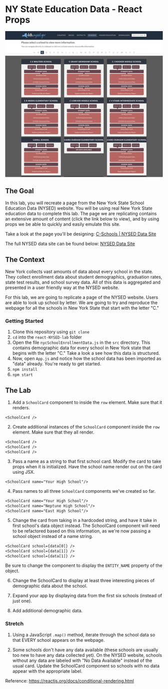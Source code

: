 # NY State Education Data - React Props

![NY School Data](school-data.png)

## The Goal
In this lab, you will recreate a page from the New York State School Education Data (NYSED) website. You will be using real New York State education data to complete this lab. The page we are replicating contains an extensive amount of content (click the link below to view), and by using props we be able to quickly and easily emulate this site.


Take a look at the page you'll be designing:
[C-Schools | NYSED Data Site](https://data.nysed.gov/lists.php?start=67&type=school)

The full NYSED data site can be found below:
[NYSED Data Site](https://data.nysed.gov/)

## The Context
New York collects vast amounts of data about every school in the state. They collect enrollment data about student demographics, graduation rates, state test results, and school survey data. All of this data is aggregated and presented in a user friendly way at the NYSED website.

For this lab, we are going to replicate a page of the NYSED website. Users are able to look up school by letter. We are going to try and reproduce the webpage for all the schools in New York State that start with the letter "C."

### Getting Started

1. Clone this repository using `git clone`
2. `cd` into the `react-NYSED-lab` folder
3. Open the file `nycSchoolEnrollmentData.js` in the `src` directory. This contains demographic data for every school in New York state that begins with the letter "C." Take a look a see how this data is structured.
4. Now, open `App.js` and notice how the school data has been imported as "data" already. You're ready to get started.
5. `npm install`
6. `npm start`

## The Lab
1. Add a `SchoolCard` component to inside the `row` element. Make sure that it renders. 
```react
<SchoolCard />
```
2. Create additional instances of the `SchoolCard` component inside the `row` element. Make sure that they all render.
```react
<SchoolCard />
<SchoolCard />
<SchoolCard />
```
3. Pass a name as a string to that first school card. Modify the card to take props when it is initialized. Have the school name render out on the card using JSX. 
```react
<SchoolCard name="Your High School"/>
```
4. Pass names to all three `SchoolCard` components we've created so far.
```react
<SchoolCard name="Your High School"/>
<SchoolCard name="Neptune High School"/>
<SchoolCard name="East High School"/>
```
5. Change the card from taking in a hardcoded string, and have it take in first school's data object instead. The SchoolCard component will need to be refactored based on this information, as we're now passing a school object instead of a name string. 
```react
<SchoolCard school={data[0]} />
<SchoolCard school={data[1]} />
<SchoolCard school={data[1]} />
```
Be sure to change the component to display the `ENTITY_NAME` property of the object.

6. Change the SchoolCard to display at least three interesting pieces of demographic data about the school. 

7. Expand your app by displaying data from the first six schools (instead of just one).

8. Add additional demographic data.

### Stretch
1. Using a JavaScript `.map()` method, iterate through the school data so that EVERY school appears on the webpage.

2. Some schools don't have any data available (these schools are usually too new to have any data collected yet). On the NYSED website, schools without any data are labeled with "No Data Available" instead of the usual card. Update the SchoolCard component so schools with no data appear with the appropriate label.

Reference: https://reactjs.org/docs/conditional-rendering.html
